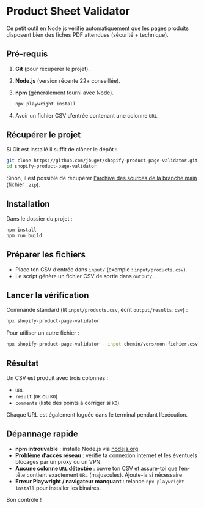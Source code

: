 # Product Sheet Validator

Ce petit outil en Node.js vérifie automatiquement que les pages produits disposent bien des fiches PDF attendues (sécurité + technique).

## Pré-requis

1. **Git** (pour récupérer le projet).
2. **Node.js** (version récente 22+ conseillée).
3. **npm** (généralement fourni avec Node).

   ```bash
   npx playwright install
   ```

4. Avoir un fichier CSV d’entrée contenant une colonne `URL`.

## Récupérer le projet

Si Git est installé il suffit de clôner le dépôt :

```bash
git clone https://github.com/jbuget/shopify-product-page-validator.git
cd shopify-product-page-validator
```

Sinon, il est possible de récupérer [l'archive des sources de la branche main](https://github.com/jbuget/shopify-product-page-validator/archive/refs/heads/main.zip) (fichier `.zip`).

## Installation

Dans le dossier du projet :

```bash
npm install
npm run build
```

## Préparer les fichiers

- Place ton CSV d’entrée dans `input/` (exemple : `input/products.csv`).
- Le script génère un fichier CSV de sortie dans `output/`.

## Lancer la vérification

Commande standard (lit `input/products.csv`, écrit `output/results.csv`) :

```bash
npx shopify-product-page-validator
```

Pour utiliser un autre fichier :

```bash
npx shopify-product-page-validator --input chemin/vers/mon-fichier.csv --output chemin/vers/mes-resultats.csv
```

## Résultat

Un CSV est produit avec trois colonnes :

- `URL`
- `result` (`OK` ou `KO`)
- `comments` (liste des points à corriger si `KO`)

Chaque URL est également loguée dans le terminal pendant l’exécution.

## Dépannage rapide

- **npm introuvable** : installe Node.js via [nodejs.org](https://nodejs.org/).
- **Problème d’accès réseau** : vérifie ta connexion internet et les éventuels blocages par un proxy ou un VPN.
- **Aucune colonne `URL` détectée** : ouvre ton CSV et assure-toi que l’en-tête contient exactement `URL` (majuscules). Ajoute-la si nécessaire.
- **Erreur Playwright / navigateur manquant** : relance `npx playwright install` pour installer les binaires.

Bon contrôle !

